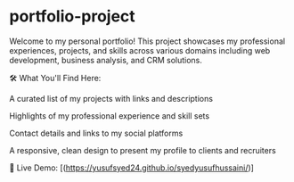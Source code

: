 # portfolio-project
Welcome to my personal portfolio! This project showcases my professional experiences, projects, and skills across various domains including web development, business analysis, and CRM solutions.

🛠️ What You'll Find Here:

A curated list of my projects with links and descriptions

Highlights of my professional experience and skill sets

Contact details and links to my social platforms

A responsive, clean design to present my profile to clients and recruiters

🔗 Live Demo: [(https://yusufsyed24.github.io/syedyusufhussaini/)]
